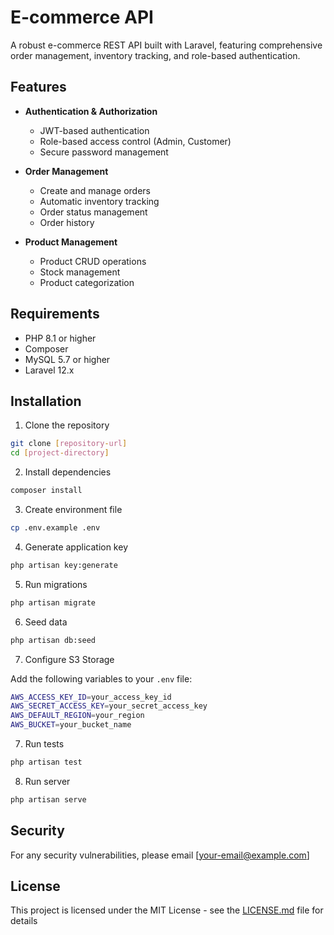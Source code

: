 # E-commerce API

A robust e-commerce REST API built with Laravel, featuring comprehensive order management, inventory tracking, and role-based authentication.

## Features

-   **Authentication & Authorization**

    -   JWT-based authentication
    -   Role-based access control (Admin, Customer)
    -   Secure password management

-   **Order Management**

    -   Create and manage orders
    -   Automatic inventory tracking
    -   Order status management
    -   Order history

-   **Product Management**
    -   Product CRUD operations
    -   Stock management
    -   Product categorization

## Requirements

-   PHP 8.1 or higher
-   Composer
-   MySQL 5.7 or higher
-   Laravel 12.x

## Installation

1. Clone the repository

```bash
git clone [repository-url]
cd [project-directory]
```

2. Install dependencies

```bash
composer install
```

3. Create environment file

```bash
cp .env.example .env
```

4. Generate application key

```bash
php artisan key:generate
```

5. Run migrations

```bash
php artisan migrate
```

6. Seed data

```bash
php artisan db:seed
```

7. Configure S3 Storage

Add the following variables to your `.env` file:

```bash
AWS_ACCESS_KEY_ID=your_access_key_id
AWS_SECRET_ACCESS_KEY=your_secret_access_key
AWS_DEFAULT_REGION=your_region
AWS_BUCKET=your_bucket_name
```

7. Run tests

```bash
php artisan test
```

8. Run server

```bash
php artisan serve
```

## Security

For any security vulnerabilities, please email [your-email@example.com]

## License

This project is licensed under the MIT License - see the [LICENSE.md](LICENSE.md) file for details
